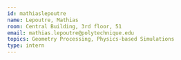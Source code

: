 ```yaml
---
id: mathiaslepoutre
name: Lepoutre, Mathias
room: Central Building, 3rd floor, 51
email: mathias.lepoutre@polytechnique.edu
topics: Geometry Processing, Physics-based Simulations
type: intern
---
```

